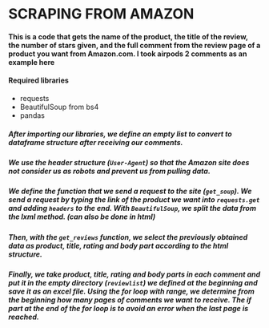 # SCRAPING FROM AMAZON

#### **This is a code that gets the name of the product, the title of the review, the number of stars given, and the full comment from the review page of a product you want from Amazon.com. I took airpods 2 comments as an example here**




#### Required libraries

- requests
- BeautifulSoup from bs4
- pandas




##### After importing our libraries, we define an empty list to convert to dataframe structure after receiving our comments.

##### We use the header structure (`User-Agent`) so that the Amazon site does not consider us as robots and prevent us from pulling data.

##### We define the function that we send a request to the site (`get_soup`). We send a request by typing the link of the product we want into `requests.get` and adding `headers` to the end. With `BeautifulSoup`, we split the data from the lxml method. (can also be done in html)

##### Then, with the `get_reviews` function, we select the previously obtained data as product, title, rating and body part according to the html structure.

##### Finally, we take product, title, rating and body parts in each comment and put it in the empty directory (`reviewlist`) we defined at the beginning and save it as an excel file. Using the for loop with range, we determine from the beginning how many pages of comments we want to receive. The if part at the end of the for loop is to avoid an error when the last page is reached.
